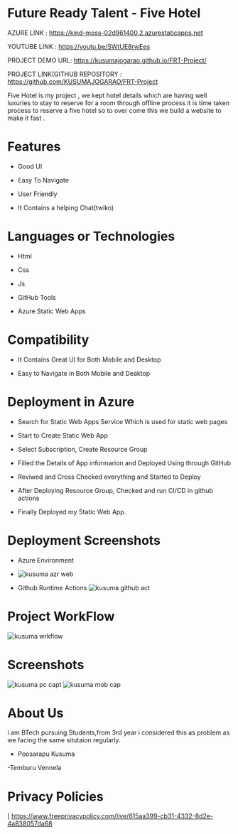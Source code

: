 # Future Ready Talent - Five Hotel



AZURE LINK : https://kind-moss-02d961400.2.azurestaticapps.net

YOUTUBE LINK : https://youtu.be/SWtUE8rwEes

PROJECT DEMO URL:  https://kusumajogarao.github.io/FRT-Project/


PROJECT LINK(GITHUB REPOSITORY : https://github.com/KUSUMAJOGARAO/FRT-Project





Five Hotel is my project , we kept hotel details which are having well luxuries to stay to reserve for a room 
through offline process it is time taken process to reserve a five hotel so to over come this we build a website to make it fast .

# Features
-  Good UI

-  Easy To Navigate

-  User Friendly

-  It Contains a helping Chat(twiko)



# Languages or Technologies

-  Html

-  Css

-  Js

-  GitHub Tools

-  Azure Static Web Apps

# Compatibility
 -  It Contains Great UI for Both Mobile and Desktop
 
 -  Easy to Navigate in Both Mobile and Deaktop

# Deployment in Azure

-  Search for Static Web Apps Service Which is used for static web pages

-  Start to Create Static Web App

-  Select Subscription, Create Resource Group 

-  Filled the Details of App informarion and Deployed Using through GitHub

-  Reviwed and Cross Checked everything and Started to Deploy 

-  After Deploying Resource Group, Checked and run CI/CD in github actions 

-  Finally Deployed my Static Web App.

# Deployment  Screenshots

- Azure Environment
- ![kusuma azr web](https://user-images.githubusercontent.com/113019889/198711168-cba7aa35-ba81-4297-b77f-63807aad5222.jpg)

- Github Runtime Actions
![kusuma github act](https://user-images.githubusercontent.com/113019889/198711299-f2e6fadb-e247-4784-9953-f411c9dc5f0c.jpg)


# Project WorkFlow
![kusuma wrkflow](https://user-images.githubusercontent.com/113019889/198714397-a80255d9-9cee-4de0-a95e-51a8c6d9007b.jpg)



 
# Screenshots
![kusuma pc capt](https://user-images.githubusercontent.com/113019889/198709732-37f2b94f-a3ce-4076-88df-0288369b5661.jpg)
![kusuma mob cap](https://user-images.githubusercontent.com/113019889/198710286-07d45742-4ab9-4962-b8ec-119394d4c934.jpg)



# About Us
i am BTech pursuing Students,from 3rd year i considered this as problem as we facing the same situtaion regularly.

-  Poosarapu Kusuma

-Temburu Vennela


# Privacy Policies 
[
https://www.freeprivacypolicy.com/live/615aa399-cb31-4332-8d2e-4a838057da68
